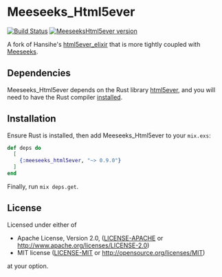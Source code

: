 # Meeseeks_Html5ever

[![Build Status](https://travis-ci.org/mischov/meeseeks_html5ever.svg?branch=master)](https://travis-ci.org/mischov/meeseeks_html5ever)
[![MeeseeksHtml5ever version](https://img.shields.io/hexpm/v/meeseeks_html5ever.svg)](https://hex.pm/packages/meeseeks_html5ever)

A fork of Hansihe's [html5ever_elixir](https://github.com/hansihe/html5ever_elixir) that is more tightly coupled with [Meeseeks](https://github.com/mischov/meeseeks).

## Dependencies

Meeseeks_Html5ever depends on the Rust library [html5ever](https://github.com/servo/html5ever), and you will need to have the Rust compiler [installed](https://www.rust-lang.org/en-US/install.html).

## Installation

Ensure Rust is installed, then add Meeseeks_Html5ever to your `mix.exs`:

```elixir
def deps do
  [
    {:meeseeks_html5ever, "~> 0.9.0"}
  ]
end
```

Finally, run `mix deps.get`.

## License

Licensed under either of

 * Apache License, Version 2.0, ([LICENSE-APACHE](LICENSE-APACHE) or http://www.apache.org/licenses/LICENSE-2.0)
 * MIT license ([LICENSE-MIT](LICENSE-MIT) or http://opensource.org/licenses/MIT)

at your option.
